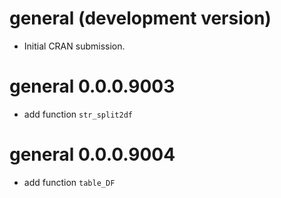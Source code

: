 # general (development version)

* Initial CRAN submission.

# general 0.0.0.9003
- add function `str_split2df`

# general 0.0.0.9004
- add function `table_DF`
